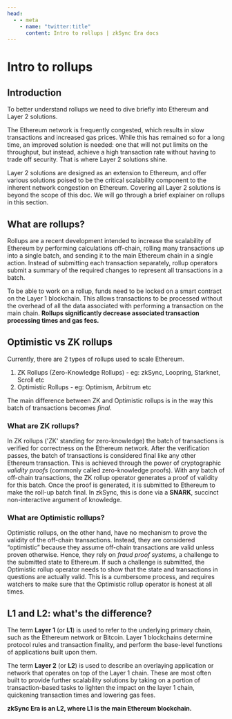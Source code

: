 ```yaml
---
head:
  - - meta
    - name: "twitter:title"
      content: Intro to rollups | zkSync Era docs
---
```


# Intro to rollups

## Introduction

To better understand rollups we need to dive briefly into Ethereum and Layer 2 solutions.

The Ethereum network is frequently congested, which results in slow transactions and increased gas prices.
While this has remained so for a long time, an improved solution is needed: one that will not put limits on the throughput, but instead,
achieve a high transaction rate without having to trade off security. That is where Layer 2 solutions shine.

Layer 2 solutions are designed as an extension to Ethereum, and offer various solutions poised to be the critical scalability component to
the inherent network congestion on Ethereum. Covering all Layer 2 solutions is beyond the scope of this doc.
We will go through a brief explainer on rollups in this section.

## What are rollups?

Rollups are a recent development intended to increase the scalability of Ethereum by performing calculations off-chain, rolling many
transactions up into a single batch, and sending it to the main Ethereum chain in a single action.
Instead of submitting each transaction separately, rollup operators submit a summary of the required changes to represent all transactions
in a batch.

To be able to work on a rollup, funds need to be locked on a smart contract on the Layer 1 blockchain.
This allows transactions to be processed without the overhead of all the data associated with performing a transaction on the main chain.
**Rollups significantly decrease associated transaction processing times and gas fees.**

## Optimistic vs ZK rollups

Currently, there are 2 types of rollups used to scale Ethereum.

1. ZK Rollups (Zero-Knowledge Rollups) - eg: zkSync, Loopring, Starknet, Scroll etc
2. Optimistic Rollups - eg: Optimism, Arbitrum etc

The main difference between ZK and Optimistic rollups is in the way this batch of transactions becomes <em>final</em>.

### What are ZK rollups?

In ZK rollups ('ZK' standing for zero-knowledge) the batch of transactions is verified for correctness on the Ethereum network. After the
verification passes, the batch of transactions is considered final like any other Ethereum transaction. This is achieved through the power
of cryptographic <em>validity proofs</em> (commonly called zero-knowledge proofs). With any batch of off-chain transactions, the ZK rollup
operator generates a proof of validity for this batch. Once the proof is generated, it is submitted to Ethereum to make the roll-up batch final.
In zkSync, this is done via a **SNARK**, succinct non-interactive argument of knowledge.

### What are Optimistic rollups?

Optimistic rollups, on the other hand, have no mechanism to prove the validity of the off-chain transactions. Instead, they are considered
“optimistic” because they assume off-chain transactions are valid unless proven otherwise. Hence, they rely on <em>fraud proof systems</em>, a
challenge to the submitted state to Ethereum. If such a challenge is submitted, the Optimistic rollup operator needs to show that the
state and transactions in questions are actually valid. This is a cumbersome process, and requires watchers to make sure that the Optimistic
rollup operator is honest at all times.

## L1 and L2: what's the difference?

The term **Layer 1** (or **L1**) is used to refer to the underlying primary chain, such as the Ethereum network or Bitcoin. Layer 1
blockchains determine protocol rules and transaction finality, and perform the base-level functions of applications built upon them.

The term **Layer 2** (or **L2**) is used to describe an overlaying application or network that operates on top of the Layer 1 chain. These
are most often built to provide further scalability solutions by taking on a portion of transaction-based tasks to lighten the impact on the
layer 1 chain, quickening transaction times and lowering gas fees.

**zkSync Era is an L2, where L1 is the main Ethereum blockchain.**
